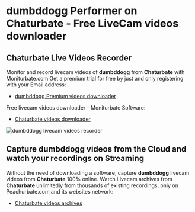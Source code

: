 # dumbddogg Performer on Chaturbate - Free LiveCam videos downloader

## Chaturbate Live Videos Recorder

Monitor and record livecam videos of **dumbddogg** from **Chaturbate** with Moniturbate.com
Get a premium trial for free by just and only registering with your Email address:
* [dumbddogg Premium videos downloader](https://moniturbate.com/request-demo-licence-key.html)

Free livecam videos downloader - Moniturbate Software:
* [Chaturbate videos downloader](https://moniturbate.com/moniturbate-download-software.html)

![dumbddogg livecam videos recorder](https://peachurnet.com/templates/moniturbate-software.png)


## Capture dumbddogg videos from the Cloud and watch your recordings on Streaming

Without the need of downloading a software, capture **dumbddogg** livecam videos from **Chaturbate** 100% online.
Watch Livecam archives from **Chaturbate** unlimitedly from thousands of existing recordings, only on Peachurbate.com and its websites network:
* [Chaturbate videos archives](https://peachurnet.com/)